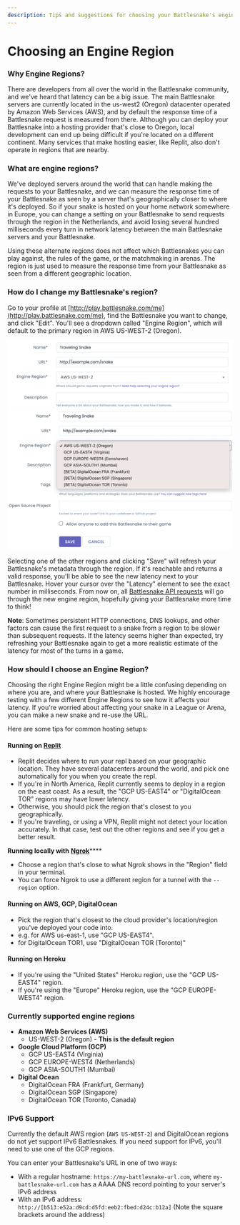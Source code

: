 ```yaml
---
description: Tips and suggestions for choosing your Battlesnake's engine region.
---
```


# Choosing an Engine Region

### Why Engine Regions?

There are developers from all over the world in the Battlesnake community, and we've heard that latency can be a big issue. The main Battlesnake servers are currently located in the us-west2 (Oregon) datacenter operated by Amazon Web Services (AWS), and by default the response time of a Battlesnake request is measured from there. Although you can deploy your Battlesnake into a hosting provider that's close to Oregon, local development can end up being difficult if you're  located on a different continent. Many services that make hosting easier, like Replit, also don't operate in regions that are nearby.

### What are engine regions?

We've deployed servers around the world that can handle making the requests to your Battlesnake, and we can measure the response time of your Battlesnake as seen by a server that's geographically closer to where it's deployed. So if your snake is hosted on your home network somewhere in Europe, you can change a setting on your Battlesnake to send requests through the region in the Netherlands, and avoid losing several hundred milliseconds every turn in network latency between the main Battlesnake servers and your Battlesnake.

Using these alternate regions does not affect which Battlesnakes you can play against, the rules of the game, or the matchmaking in arenas. The region is just used to measure the response time from your Battlesnake as seen from a different geographic location.

### How do I change my Battlesnake's region?

Go to your profile at [http://play.battlesnake.com/me](http://play.battlesnake.com/me), find the Battlesnake you want to change, and click "Edit". You'll see a dropdown called "Engine Region", which will default to the primary region in AWS US-WEST-2 (Oregon).

![Editing your Battlesnake](<../.gitbook/assets/Screen Shot 2021-11-18 at 3.00.17 PM.png>) ![Options for a Battlesnake's Engine Region](<../.gitbook/assets/Screen Shot 2022-04-08 at 12.34.08 PM.png>)

Selecting one of the other regions and clicking "Save" will refresh your Battlesnake's metadata through the region. If it's reachable and returns a valid response, you'll be able to see the new latency next to your Battlesnake. Hover your cursor over the "Latency" element to see the exact number in milliseconds. From now on, all [Battlesnake API requests](api/) will go through the new engine region, hopefully giving your Battlesnake more time to think!

**Note**: Sometimes persistent HTTP connections, DNS lookups, and other factors can cause the first request to a snake from a region to be slower than subsequent requests. If the latency seems higher than expected, try refreshing your Battlesnake again to get a more realistic estimate of the latency for most of the turns in a game.

### How should I choose an Engine Region?

Choosing the right Engine Region might be a little confusing depending on where you are, and where your Battlesnake is hosted. We highly encourage testing with a few different Engine Regions to see how it affects your latency. If you're worried about affecting your snake in a League or Arena, you can make a new snake and re-use the URL.

Here are some tips for common hosting setups:

#### Running on [Replit](https://replit.com)

* Replit decides where to run your repl based on your geographic location. They have several datacenters around the world, and pick one automatically for you when you create the repl.
* If you're in North America, Replit currently seems to deploy in a region on the east coast. As a result, the "GCP US-EAST4" or "DigitalOcean TOR" regions may have lower latency.
* Otherwise, you should pick the region that's closest to you geographically.
* If you're traveling, or using a VPN, Replit might not detect your location accurately. In that case, test out the other regions and see if you get a better result.

**Running locally with** [**Ngrok**](https://ngrok.com/)****

* Choose a region that's close to what Ngrok shows in the "Region" field in your terminal.
* You can force Ngrok to use a different region for a tunnel with the `--region` option.

#### Running on AWS, GCP, DigitalOcean

* Pick the region that's closest to the cloud provider's location/region you've deployed your code into.
* e.g. for AWS us-east-1, use "GCP US-EAST4".
* for DigitalOcean TOR1, use "DigitalOcean TOR (Toronto)"

#### Running on Heroku

* If you're using the "United States" Heroku region, use the "GCP US-EAST4" region.
* If you're using the "Europe" Heroku region, use the "GCP EUROPE-WEST4" region.

### Currently supported engine regions

* **Amazon Web Services (AWS)**
  * US-WEST-2 (Oregon) - **This is the default region**
* **Google Cloud Platform (GCP)**
  * GCP US-EAST4 (Virginia)
  * GCP EUROPE-WEST4 (Netherlands)
  * GCP ASIA-SOUTH1 (Mumbai)
* **Digital Ocean**
  * DigitalOcean FRA (Frankfurt, Germany)
  * DigitalOcean SGP (Singapore)
  * DigitalOcean TOR (Toronto, Canada)

### IPv6 Support

Currently the default AWS region (`AWS US-WEST-2`) and DigitalOcean regions do not yet support IPv6 Battlesnakes. If you need support for IPv6, you'll need to use one of the GCP regions.

You can enter your Battlesnake's URL in one of two ways:

* With a regular hostname: `https://my-battlesnake-url.com`, where `my-battlesnake-url.com` has a AAAA DNS record pointing to your server's IPv6 address
* With an IPv6 address: `http://[b513:e52a:d9cd:d5fd:eeb2:fbed:d24c:b12a]` (Note the square brackets around the address)
